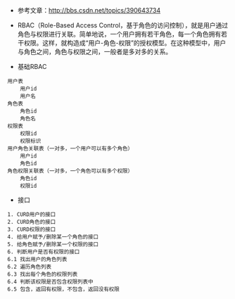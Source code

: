 - 参考文章：http://bbs.csdn.net/topics/390643734


- RBAC（Role-Based Access Control，基于角色的访问控制），就是用户通过角色与权限进行关联。简单地说，一个用户拥有若干角色，每一个角色拥有若干权限。这样，就构造成“用户-角色-权限”的授权模型。在这种模型中，用户与角色之间，角色与权限之间，一般者是多对多的关系。


- 基础RBAC
```
用户表
    用户id
    用户名
角色表
    角色id
    角色名
权限表
    权限id
    权限标识
用户角色关联表（一对多，一个用户可以有多个角色）
    用户id
    角色id
角色权限关联表（一对多，一个角色可以有多个权限）
    角色id
    权限id
```

- 接口
```
1. CURD用户的接口
2. CURD角色的接口
3. CURD权限的接口
4. 给用户赋予/删除某一个角色的接口
5. 给角色赋予/删除某一个权限的接口
6. 判断用户是否有权限的接口
6.1 找出用户的角色列表
6.2 遍历角色列表
6.3 找出每个角色的权限列表
6.4 判断该权限是否包含权限列表中
6.5 包含，返回有权限，不包含，返回没有权限
```
